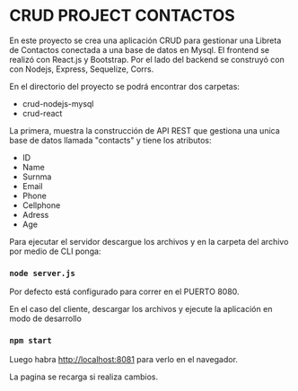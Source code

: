 # CRUD PROJECT CONTACTOS

En este proyecto se crea una aplicación CRUD para gestionar una Libreta de Contactos conectada a una base de datos en Mysql.
El frontend se realizó con React.js y Bootstrap. Por el lado del backend se construyó con con Nodejs, Express, Sequelize, Corrs.

En el directorio del proyecto se podrá encontrar dos carpetas:
- crud-nodejs-mysql
- crud-react

La primera, muestra la construcción de API REST que gestiona una unica base de datos llamada "contacts" y tiene los atributos:
- ID
- Name
- Surnma
- Email
- Phone
- Cellphone
- Adress
- Age

Para ejecutar el servidor descargue los archivos y en la carpeta del archivo por medio de CLI ponga:
### `node server.js`

Por defecto está configurado para correr en el PUERTO 8080.

En el caso del cliente, descargar los archivos y ejecute la aplicación en modo de desarrollo
<br />
### `npm start`

Luego habra [http://localhost:8081](http://localhost:8081) para verlo en el navegador.

La pagina se recarga si realiza cambios.






